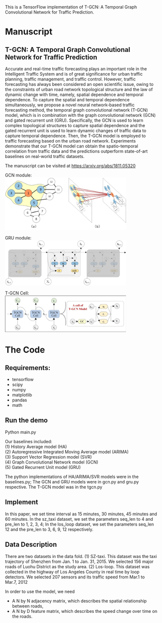 This is a TensorFlow implementation of T-GCN: A Temporal Graph Convolutional Network for Traffic Prediction.

# Manuscript
## T-GCN: A Temporal Graph Convolutional Network for Traffic Prediction

Accurate and real-time traffic forecasting plays an important role in the Intelligent Traffic System and is of great significance for urban traffic planning, traffic management, and traffic control. However, traffic forecasting has always been considered an open scientific issue, owing to the constraints of urban road network topological structure and the law of dynamic change with time, namely, spatial dependence and temporal dependence. To capture the spatial and temporal dependence simultaneously, we propose a novel neural network-based traffic forecasting method, the temporal graph convolutional network (T-GCN) model, which is in combination with the graph convolutional network (GCN) and gated recurrent unit (GRU). Specifically, the GCN is used to learn complex topological structures to capture spatial dependence and the gated recurrent unit is used to learn dynamic changes of traffic data to capture temporal dependence. Then, the T-GCN model is employed to traffic forecasting based on the urban road network. Experiments demonstrate that our T-GCN model can obtain the spatio-temporal correlation from traffic data and the predictions outperform state-of-art baselines on real-world traffic datasets. 

The manuscript can be visited at https://arxiv.org/abs/1811.05320

GCN module:<br>
<img src="pics/gcn.png" width="400px" hight="400px" />


GRU module:<br>
<img src="pics/arc.png" width="400px" hight="400px" />


T-GCN Cell:<br>
<img src="pics/Cell.png" width="400px" hight="400px" />


# The Code
## Requirements:
* tensorflow
* scipy
* numpy
* matplotlib
* pandas
* math

## Run the demo
Python main.py

Our baselines included: <br>
(1) History Average model (HA)<br>
(2) Autoregressive Integrated Moving Average model (ARIMA)<br>
(3) Support Vector Regression model (SVR)<br>
(4) Graph Convolutional Network model (GCN)<br>
(5) Gated Recurrent Unit model (GRU)<br>

The python implementations of HA/ARIMA/SVR models were in the baselines.py; The GCN and GRU models were in gcn.py and gru.py respective.
The T-GCN model was in the tgcn.py


## Implement
In this paper, we set time interval as 15 minutes, 30 minutes, 45 minutes and 60 minutes. In the sz_taxi dataset, we set the parameters seq_len to 4 and pre_len to 1, 2, 3, 4; In the los_loop dataset, we set the parameters seq_len 12 and the pre_len to 3, 6, 9, 12 respectively.

## Data Description
There are two datasets in the data fold.
(1) SZ-taxi. This dataset was the taxi trajectory of Shenzhen from Jan. 1 to Jan. 31, 2015. We selected 156 major roads of Luohu District as the study area.
(2) Los-loop. This dataset was collected in the highway of Los Angeles County in real time by loop detectors. We selected 207 sensors and its traffic speed from Mar.1 to Mar.7, 2012

In order to use the model, we need
* A N by N adjacency matrix, which describes the spatial relationship between roads, 
* A N by D feature matrix, which describes the speed change over time on the roads.



